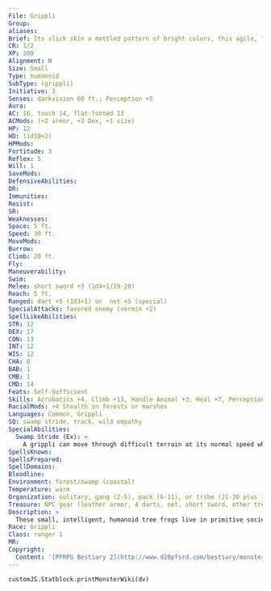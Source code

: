 ```yaml
---
File: Grippli
Group: 
aliases: 
Brief: Its slick skin a mottled pattern of bright colors, this agile, frog-like humanoid carries a bow and wears leather armor.
CR: 1/2
XP: 200
Alignment: N
Size: Small
Type: humanoid
SubType: (grippli)
Initiative: 3
Senses: darkvision 60 ft.; Perception +5
Aura: 
AC: 16, touch 14, flat-footed 13
ACMods: (+2 armor, +3 Dex, +1 size)
HP: 12
HD: (1d10+2)
HPMods: 
Fortitude: 3
Reflex: 5
Will: 1
SaveMods: 
DefensiveAbilities: 
DR: 
Immunities: 
Resist: 
SR: 
Weaknesses: 
Space: 5 ft.
Speed: 30 ft.
MoveMods: 
Burrow: 
Climb: 20 ft.
Fly: 
Maneuverability: 
Swim: 
Melee: short sword +3 (1d4+1/19-20)
Reach: 5 ft.
Ranged: dart +5 (1d3+1) or  net +5 (special)
SpecialAttacks: favored enemy (vermin +2)
SpellLikeAbilities: 
STR: 12
DEX: 17
CON: 13
INT: 12
WIS: 12
CHA: 8
BAB: 1
CMB: 1
CMD: 14
Feats: Self-Sufficient
Skills: Acrobatics +4, Climb +13, Handle Animal +3, Heal +7, Perception +5, Stealth +11 (+15 in forests or marshes), Survival +7
RacialMods: +4 Stealth in forests or marshes
Languages: Common, Grippli
SQ: swamp stride, track, wild empathy
SpecialAbilities:
  Swamp Stride (Ex): >
    A grippli can move through difficult terrain at its normal speed while within a swamp. Magically altered terrain affects a grippli normally.
SpellsKnown: 
SpellsPrepared: 
SpellDomains: 
Bloodline: 
Environment: forest/swamp (coastal)
Temperature: warm
Organization: solitary, gang (2-5), pack (6-11), or tribe (21-30 plus 1 cleric leader of 3rd level)
Treasure: NPC gear (leather armor, 4 darts, net, short sword, other treasure)
Description: >
  These small, intelligent, humanoid tree frogs live in primitive societies deep in the forests and marshes of the world. They hunt giant insects and eat fruits and flowers from their tree homes. They often barter with more advanced creatures for metal and gemstone ornaments.  Grippli hatchlings develop into adults in less than a year. Unless they meet a savage end from a forest threat, they can live 60 years, their skin graying and losing its luster as they age. A grippli stands just over 2 feet in height and weighs 30 pounds.  GRIPPLI CHARACTERS  Gripplis are def ined by their class levels-they do not possess racial Hit Dice. They have the following racial traits.  +2 Dexterity, +2 Wisdom, -2 Strength: Gripplis are nimble and alert, but spindly.  Small: Gripplis are Small sized.  Fast Speed: Gripplis have a base speed of 30 feet and a base climb speed of 20 feet.  Darkvision: Gripplis can see in the dark up to 60 feet.  Camouflage: +4 Stealth in marshes or forested areas.  Swamp Stride: See above.  Weapon Familiarity: Gripplis are proficient with nets.  Languages: Gripplis speak Common and Grippli. Gripplis with high Int scores can choose from the follo
Race: Grippli
Class: ranger 1
MR: 
Copyright:
  Content: '[PFRPG Bestiary 2](http://www.d20pfsrd.com/bestiary/monster-listings/humanoids/grippli)'
---
```

```dataviewjs
customJS.Statblock.printMonsterWiki(dv)
```
